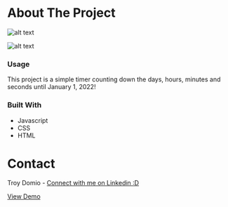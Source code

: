 # About The Project
![alt text](https://live.staticflickr.com/65535/51597841706_8ac9627216_b.jpg)

![alt text](https://live.staticflickr.com/65535/51598123108_7e33bc0ba9_b.jpg
)



### Usage

This project is a simple timer counting down the days, hours, minutes and seconds until January 1, 2022! 

### Built With

* Javascript
* CSS
* HTML


# Contact
Troy Domio - <a href="https://www.linkedin.com/in/troydomio/" target="_blank">Connect with me on Linkedin :D </a>

<a href="https://troydomio.github.io/newyearscountdown/" target="_blank">View Demo</a>
